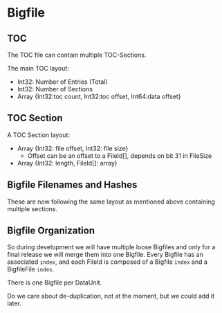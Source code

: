 # Bigfile

## TOC

The TOC file can contain multiple TOC-Sections.

The main TOC layout:
  - Int32: Number of Entries (Total)
  - Int32: Number of Sections
  - Array {Int32:toc count, Int32:toc offset, Int64:data offset}

## TOC Section

A TOC Section layout:
  - Array {Int32: file offset, Int32: file size}
    - Offset can be an offset to a FileId[], depends on bit 31 in FileSize
  - Array {Int32: length, FileId[]: array}

## Bigfile Filenames and Hashes

These are now following the same layout as mentioned above containing multiple sections.

## Bigfile Organization

So during development we will have multiple loose Bigfiles and only for a final release we will merge them into one Bigfile.
Every Bigfile has an associated `index`, and each FileId is composed of a Bigfile `index` and a BigfileFile `index`.

There is one Bigfile per DataUnit.

Do we care about de-duplication, not at the moment, but we could add it later.
